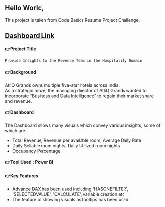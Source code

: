 ## Hello World,

This project is taken from Code Basics Resume Project Challenge.

## [Dashboard Link](https://www.novypro.com/project/hospitality-domain-10)

#### 👉Project Title
`Provide Insights to the Revenue Team in the Hospitality Domain`

#### 👉Background
AtliQ Grands owns multiple five-star hotels across India.  
As a strategic move, the managing director of AtliQ Grands wanted to incorporate “Business and Data Intelligence” to regain their market share and revenue.

#### 👉Dashboard
The Dashboard shows many visuals which convey various insights, some of which are :
- Total Revenue, Revenue per available room, Average Daily Rate
- Daily Sellable room nights, Daily Utilized room nights
- Occupancy Percentage

#### 👉Tool Used : Power BI

#### 👉Key Features
- Advance DAX has been used including 'HASONEFILTER', 'SELECTEDVALUE', 'CALCULATE', variable creation etc.
- The feature of showing visuals as tooltips has been used

